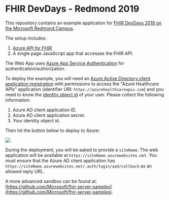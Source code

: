 # FHIR DevDays - Redmond 2019

This repository contains an example application for [FHIR DevDays 2019 on the Microsoft Redmond Campus](https://www.devdays.com/us/schedule/).

The setup includes:

1. [Azure API for FHIR](https://azure.microsoft.com/en-us/services/azure-api-for-fhir/)
1. A single page JavaScript app that accesses the FHIR API.

The Web App uses [Azure App Service Authentication](https://docs.microsoft.com/en-us/azure/app-service/overview-authentication-authorization) for authentication/authorization.

To deploy the example, you will need an [Azure Active Directory client application registration](https://docs.microsoft.com/en-us/azure/healthcare-apis/register-confidential-azure-ad-client-app) with permissions to access the "Azure Healthcare APIs" application (identifier URI: `https://azurehealthcareapis.com`) and you need to know the [identity object id](https://docs.microsoft.com/en-us/azure/healthcare-apis/find-identity-object-ids) of your user. Please collect the following information:

1. Azure AD client application ID.
1. Azure AD client application secret.
1. Your identity object id.

Then hit the button below to deploy to Azure:

<a href="https://portal.azure.com/#create/Microsoft.Template/uri/https%3A%2F%2Fraw.githubusercontent.com%2Fhansenms%2FFHIRDevDays-Redmond2019%2Fmaster%2Fazuredeploy.json" target="_blank">
    <img src="https://azuredeploy.net/deploybutton.png"/>
</a>

During the deployment, you will be asked to provide a `siteName`. The web application will be available at `https://siteName.azurewebsites.net`. You must ensure that the Azure AD client application has `https://siteName.azurewebsites.net/.auth/login/aad/callback` as an allowed reply URL.

A more advanced sandbox can be found at: [https://github.com/Microsoft/fhir-server-samples](https://github.com/Microsoft/fhir-server-samples).